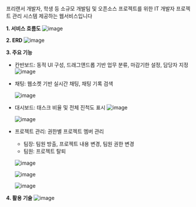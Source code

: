 프리랜서 개발자, 학생 등 소규모 개발팀 및 오픈소스 프로젝트를 위한 IT 개발자 프로젝트 관리 시스템 제공하는 웹서비스입니다


**1. 서비스 흐름도**
![image](https://github.com/user-attachments/assets/fc2cdfd7-b53a-45ba-ad32-512a287415ea)

**2. ERD**
![image](https://github.com/user-attachments/assets/8f73f7fa-d555-45d4-85cc-a10a379daa31)

**3. 주요 기능**
-  칸반보드: 동적 UI 구성, 드래그앤드롭 기반 업무 분류, 마감기한 설정, 담당자 지정
   ![image](https://github.com/user-attachments/assets/e74a9384-8feb-4d1a-b2b6-63c432a06dbc)
- 채팅: 웹소켓 기반 실시간 채팅, 채팅 기록 검색

   ![image](https://github.com/user-attachments/assets/abd3e1b5-d345-439a-a528-47848e156c2c)

- 대시보드: 태스크 비율 및 전체 진척도 표시
   ![image](https://github.com/user-attachments/assets/03ea6606-4994-4b24-9d42-beedc660d8e2)

   ![image](https://github.com/user-attachments/assets/53606daf-a5b9-4571-94a6-64960f7b7177)


- 프로젝트 관리: 권한별 프로젝트 멤버 관리
   - 팀장: 팀원 방출, 프로젝트 내용 변경, 팀원 권한 변경
   - 팀원: 프로젝트 탈퇴

   ![image](https://github.com/user-attachments/assets/5f19d51d-b184-46f4-afb6-f67255aa29a5)

   ![image](https://github.com/user-attachments/assets/2b17d9eb-bfba-40d9-8bdc-77af2a3aa76a)

   ![image](https://github.com/user-attachments/assets/db8172f9-96ed-4ba5-a954-75055ed0825b)

**4. 활용 기술**
![image](https://github.com/user-attachments/assets/a4492164-a2c7-4349-8b4d-af64c5c2bedb)
